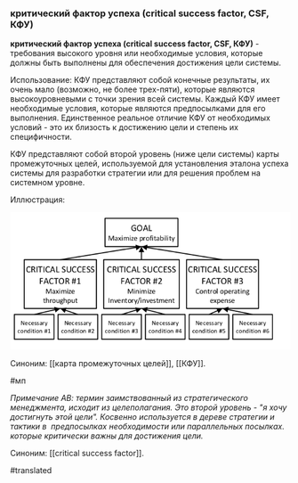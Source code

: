 ### критический фактор успеха (critical success factor, CSF, КФУ)

**критический фактор успеха (critical success factor, CSF, КФУ)** - требования высокого уровня или необходимые условия, которые должны быть выполнены для обеспечения достижения цели системы.

Использование: КФУ представляют собой конечные результаты, их очень мало (возможно, не более трех-пяти), которые являются высокоуровневыми с точки зрения всей системы. Каждый КФУ имеет необходимые условия, которые являются предпосылками для его выполнения. Единственное реальное отличие КФУ от необходимых условий - это их близость к достижению цели и степень их специфичности.

КФУ представляют собой второй уровень (ниже цели системы) карты промежуточных целей, используемой для установления эталона успеха системы для разработки стратегии или для решения проблем на системном уровне.

Иллюстрация:

![](images/image120.png)

Синоним: [[карта промежуточных целей]], [[КФУ]].

#мп

*Примечание АВ: термин заимствованный из стратегического менеджмента, исходит из целеполагания. Это второй уровень - "я хочу достигнуть этой цели". Косвенно используется в дереве стратегии и тактики в  предпосылках необходимости или параллельных посылках. которые критически важны для достижения цели.*

Синоним: [[critical success factor]].

#translated

